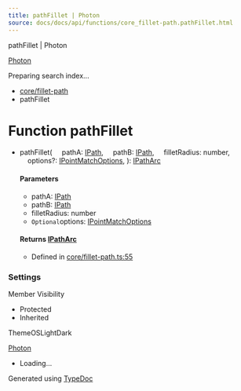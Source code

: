 ```yaml
---
title: pathFillet | Photon
source: docs/docs/api/functions/core_fillet-path.pathFillet.html
---
```


pathFillet | Photon

[Photon](../index.md)




Preparing search index...

* [core/fillet-path](../modules/core_fillet-path.md)
* pathFillet

# Function pathFillet

* pathFillet(
      pathA: [IPath](../interfaces/core_schema.IPath.md),
      pathB: [IPath](../interfaces/core_schema.IPath.md),
      filletRadius: number,
      options?: [IPointMatchOptions](../interfaces/core_maker.IPointMatchOptions.md),
  ): [IPathArc](../interfaces/core_schema.IPathArc.md)

  #### Parameters

  + pathA: [IPath](../interfaces/core_schema.IPath.md)
  + pathB: [IPath](../interfaces/core_schema.IPath.md)
  + filletRadius: number
  + `Optional`options: [IPointMatchOptions](../interfaces/core_maker.IPointMatchOptions.md)

  #### Returns [IPathArc](../interfaces/core_schema.IPathArc.md)

  + Defined in [core/fillet-path.ts:55](https://github.com/mwhite454/photon/blob/main/packages/photon/src/core/fillet-path.ts#L55)

### Settings

Member Visibility

* Protected
* Inherited

ThemeOSLightDark

[Photon](../index.md)

* Loading...

Generated using [TypeDoc](https://typedoc.org/)
